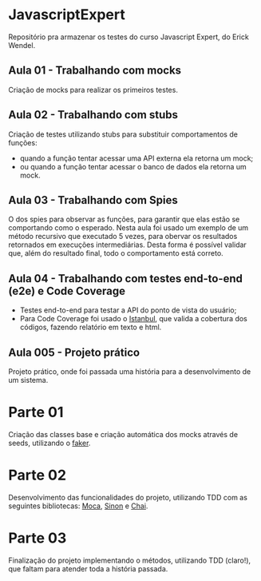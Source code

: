 # JavascriptExpert
Repositório pra armazenar os testes do curso Javascript Expert, do Erick Wendel.

## Aula 01 - Trabalhando com mocks
Criação de mocks para realizar os primeiros testes.

## Aula 02 - Trabalhando com stubs
Criação de testes utilizando stubs para substituir comportamentos de funções:
- quando a função tentar acessar uma API externa ela retorna um mock;
- ou quando a função tentar acessar o banco de dados ela retorna um mock.

## Aula 03 - Trabalhando com Spies
O dos spies para observar as funções, para garantir que elas estão se comportando como o esperado.
Nesta aula foi usado um exemplo de um método recursivo que executado 5 vezes, para obervar os resultados retornados em execuções intermediárias. Desta forma é possível validar que, além do resultado final, todo o comportamento está correto.

## Aula 04 - Trabalhando com testes end-to-end (e2e) e Code Coverage
- Testes end-to-end para testar a API do ponto de vista do usuário;
- Para Code Coverage foi usado o [Istanbul](https://www.npmjs.com/package/nyc), que valida a cobertura dos códigos, fazendo relatório em texto e html.

## Aula 005 - Projeto prático
Projeto prático, onde foi passada uma história para a desenvolvimento de um sistema.
# Parte 01
Criação das classes base e criação automática dos mocks através de seeds, utilizando o [faker](https://www.npmjs.com/package/faker).

# Parte 02
Desenvolvimento das funcionalidades do projeto, utilizando TDD com as seguintes bibliotecas: [Moca](https://www.npmjs.com/package/moca), [Sinon](https://www.npmjs.com/package/sinon) e [Chai](https://www.npmjs.com/package/chai).

# Parte 03
Finalização do projeto implementando o métodos, utilizando TDD (claro!), que faltam para atender toda a história passada.
